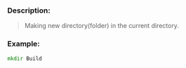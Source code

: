 ### Description:
>Making new directory(folder) in the current directory.
### Example:
```bat
mkdir Build
```
